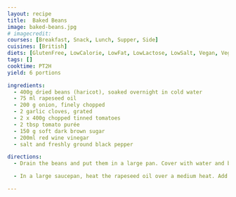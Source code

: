 ```yaml
---
layout: recipe
title:  Baked Beans
image: baked-beans.jpg
# imagecredit:
courses: [Breakfast, Snack, Lunch, Supper, Side]
cuisines: [British]
diets: [GlutenFree, LowCalorie, LowFat, LowLactose, LowSalt, Vegan, Vegetarian]
tags: []
cooktime: PT2H
yield: 6 portions

ingredients:
  - 400g dried beans (haricot), soaked overnight in cold water
  - 75 ml rapeseed oil
  - 200 g onion, finely chopped
  - 2 garlic cloves, grated
  - 2 x 400g chopped tinned tomatoes
  - 2 tbsp tomato purée
  - 150 g soft dark brown sugar
  - 200ml red wine vinegar
  - salt and freshly ground black pepper

directions:
  - Drain the beans and put them in a large pan. Cover with water and bring to the boil. Drain again and return to the pan. Cover with water and cook for approximately one hour, or until just soft. Remove from the heat and drain.

  - In a large saucepan, heat the rapeseed oil over a medium heat. Add the onion and garlic to the pan and cook until the onion is soft. Add the tinned tomatoes, tomato purée, sugar, vinegar and 500 ml water. Bring to the boil and then add the soaked beans. Reduce the heat to low and cook for 1½-2 hours, or until you have a thick sauce with soft tender beans

---
```

